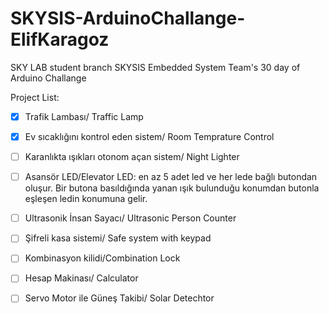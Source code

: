 # SKYSIS-ArduinoChallange-ElifKaragoz

SKY LAB student branch SKYSIS Embedded System Team's 30 day of Arduino Challange

Project List:

 * [x] Trafik Lambası/ Traffic Lamp
 
 * [x] Ev sıcaklığını kontrol eden sistem/ Room Temprature Control
 
 * [ ] Karanlıkta ışıkları otonom açan sistem/ Night Lighter
 
 * [ ] Asansör LED/Elevator LED: en az 5 adet led ve her lede bağlı butondan oluşur. Bir butona basıldığında yanan ışık bulunduğu konumdan butonla eşleşen ledin konumuna gelir.
 
 * [ ] Ultrasonik İnsan Sayacı/ Ultrasonic Person Counter
 
 * [ ] Şifreli kasa sistemi/ Safe system with keypad
 
 * [ ] Kombinasyon kilidi/Combination Lock
 
 * [ ] Hesap Makinası/ Calculator
 
 * [ ] Servo Motor ile Güneş Takibi/ Solar Detechtor
